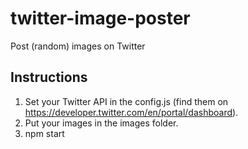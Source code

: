 # twitter-image-poster
Post (random) images on Twitter

## Instructions
1. Set your Twitter API in the config.js (find them on https://developer.twitter.com/en/portal/dashboard).
2. Put your images in the images folder.
3. npm start
